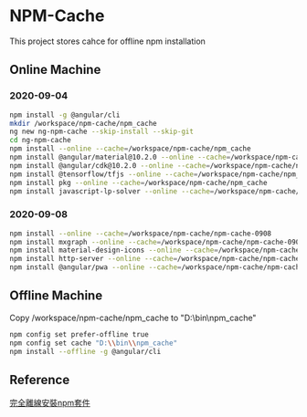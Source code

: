 # NPM-Cache

This project stores cahce for offline npm installation


## Online Machine

### 2020-09-04

```bash
npm install -g @angular/cli
mkdir /workspace/npm-cache/npm_cache
ng new ng-npm-cache --skip-install --skip-git
cd ng-npm-cache
npm install --online --cache=/workspace/npm-cache/npm_cache
npm install @angular/material@10.2.0 --online --cache=/workspace/npm-cache/npm_cache
npm install @angular/cdk@10.2.0 --online --cache=/workspace/npm-cache/npm_cache
npm install @tensorflow/tfjs --online --cache=/workspace/npm-cache/npm_cache
npm install pkg --online --cache=/workspace/npm-cache/npm_cache
npm install javascript-lp-solver --online --cache=/workspace/npm-cache/npm_cache
```

### 2020-09-08

```bash
npm install --online --cache=/workspace/npm-cache/npm-cache-0908
npm install mxgraph --online --cache=/workspace/npm-cache/npm-cache-0908
npm install material-design-icons --online --cache=/workspace/npm-cache/npm-cache-0908
npm install http-server --online --cache=/workspace/npm-cache/npm-cache-0908
npm install @angular/pwa --online --cache=/workspace/npm-cache/npm-cache-0908

```

## Offline Machine

Copy /workspace/npm-cache/npm_cache to "D:\\bin\\npm_cache"

```bash
npm config set prefer-offline true
npm config set cache "D:\\bin\\npm_cache"
npm install --offline -g @angular/cli
```

## Reference

[完全離線安裝npm套件](https://blog.miniasp.com/post/2018/06/16/Offline-installation-of-npm-packages-for-Enterprise)
